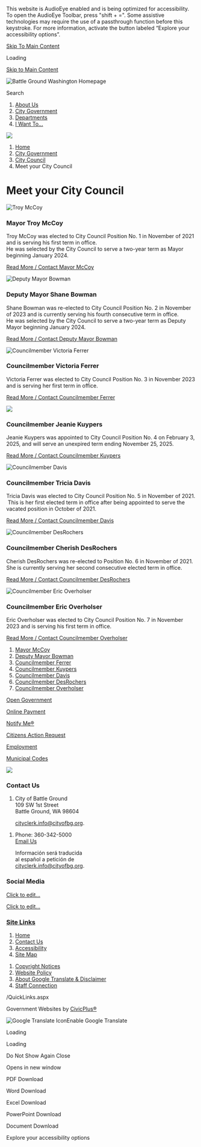 This website is AudioEye enabled and is being optimized for accessibility. To open the AudioEye Toolbar, press "shift + =". Some assistive technologies may require the use of a passthrough function before this keystroke. For more information, activate the button labeled “Explore your accessibility options”.

[Skip To Main Content](https://www.cityofbg.org/522/Meet-your-City-Council/)

Loading

[Skip to Main Content](https://www.cityofbg.org/522/Meet-your-City-Council/)

![Battle Ground Washington Homepage](https://www.cityofbg.org/ImageRepository/Document?documentID=11366)

Search

1. [About Us](https://www.cityofbg.org/9/About-Us)
2. [City Government](https://www.cityofbg.org/891/City-Government)
3. [Departments](https://www.cityofbg.org/8/Departments)
4. [I Want To...](https://www.cityofbg.org/7/I-Want-To)

<!--THE END-->

![](https://www.cityofbg.org/ImageRepository/Document?documentID=11368)

1. [Home](https://www.cityofbg.org)
2. [City Government](https://www.cityofbg.org/891/City-Government)
3. [City Council](https://www.cityofbg.org/96/City-Council)
4. Meet your City Council

# Meet your City Council

![Troy McCoy](https://www.cityofbg.org/ImageRepository/Document?documentID=8384)

### Mayor Troy McCoy

Troy McCoy was elected to City Council Position No. 1 in November of 2021 and is serving his first term in office.  
He was selected by the City Council to serve a two-year term as Mayor beginning January 2024.

[Read More / Contact Mayor McCoy](https://www.cityofbg.org/378) 

![Deputy Mayor Bowman](https://www.cityofbg.org/ImageRepository/Document?documentID=4866)

### Deputy Mayor Shane Bowman

Shane Bowman was re-elected to City Council Position No. 2 in November of 2023 and is currently serving his fourth consecutive term in office.  
He was selected by the City Council to serve a two-year term as Deputy Mayor beginning January 2024.

[Read More / Contact Deputy Mayor Bowman](https://www.cityofbg.org/index.aspx?NID=377)

![Councilmember Victoria Ferrer](https://www.cityofbg.org/ImageRepository/Document?documentID=11804)

### Councilmember Victoria Ferrer

Victoria Ferrer was elected to City Council Position No. 3 in November 2023 and is serving her first term in office. 

[Read More / Contact Councilmember Ferrer](https://www.cityofbg.org/379/Councilmember-Ferrer)

![](https://www.cityofbg.org/ImageRepository/Document?documentID=13614)

### Councilmember Jeanie Kuypers

Jeanie Kuypers was appointed to City Council Position No. 4 on February 3, 2025, and will serve an unexpired term ending November 25, 2025.

[Read More / Contact Councilmember Kuypers](https://www.cityofbg.org/376/Councilmember-Kuypers)  

![Councilmember Davis](https://www.cityofbg.org/ImageRepository/Document?documentID=8061)

### Councilmember Tricia Davis

Tricia Davis was elected to City Council Position No. 5 in November of 2021.  This is her first elected term in office after being appointed to serve the vacated position in October of 2021. 

[Read More / Contact Councilmember Davis](https://www.cityofbg.org/380/Councilmember-Davis)

![Councilmember DesRochers](https://www.cityofbg.org/ImageRepository/Document?documentID=5422)

### Councilmember Cherish DesRochers

Cherish DesRochers was re-elected to Position No. 6 in November of 2021. She is currently serving her second consecutive elected term in office. 

[Read More / Contact Councilmember DesRochers](https://www.cityofbg.org/472)

![Councilmember Eric Overholser](https://www.cityofbg.org/ImageRepository/Document?documentID=11931)

### Councilmember Eric Overholser

Eric Overholser was elected to City Council Position No. 7 in November 2023 and is serving his first term in office. 

[Read More / Contact Councilmember Overholser](https://www.cityofbg.org/382/Councilmember-Overholser)

1. [Mayor McCoy](https://www.cityofbg.org/378/Mayor-McCoy)
2. [Deputy Mayor Bowman](https://www.cityofbg.org/377/Deputy-Mayor-Bowman)
3. [Councilmember Ferrer](https://www.cityofbg.org/379/Councilmember-Ferrer)
4. [Councilmember Kuypers](https://www.cityofbg.org/376/Councilmember-Kuypers)
5. [Councilmember Davis](https://www.cityofbg.org/380/Councilmember-Davis)
6. [Councilmember DesRochers](https://www.cityofbg.org/472/Councilmember-DesRochers)
7. [Councilmember Overholser](https://www.cityofbg.org/382/Councilmember-Overholser)

[Open Government](https://www.cityofbg.org/35/Open-Government)

[Online Payment](https://www.cityofbg.org/396)

[Notify Me®](https://www.cityofbg.org/list.aspx)

[Citizens Action Request](https://www.cityofbg.org/471/Citizen-Action-Request)

[Employment](https://www.cityofbg.org/487/Career-Opportunities)

[Municipal Codes](https://www.codepublishing.com/WA/BattleGround)

![](https://www.cityofbg.org/ImageRepository/Document?documentID=11393)

### Contact Us

1. City of Battle Ground  
   109 SW 1st Street  
   Battle Ground, WA 98604
   
   [cityclerk.info@cityofbg.org](mailto:cityclerk.info@cityofbg.org).

<!--THE END-->

1. Phone: 360-342-5000  
   [Email Us](https://www.cityofbg.org)
   
   Información será traducida  
   al español a petición de  
   [cityclerk.info@cityofbg.org](mailto:cityclerk.info@cityofbg.org).

### Social Media

[Click to edit...](https://www.cityofbg.org/facebook)

[Click to edit...](https://twitter.com/@CityofBGWA)

### [Site Links](https://www.cityofbg.org/QuickLinks.aspx?CID=114)

1. [Home](https://www.cityofbg.org)
2. [Contact Us](https://www.cityofbg.org/directory)
3. [Accessibility](https://www.cityofbg.org/accessibility)
4. [Site Map](https://www.cityofbg.org/sitemap)

<!--THE END-->

1. [Copyright Notices](https://www.cityofbg.org/site/copyright)
2. [Website Policy](https://www.cityofbg.org/338/Website-Policy)
3. [About Google Translate &amp; Disclaimer](https://www.cityofbg.org/693/About-Google-Translation)
4. [Staff Connection](https://www.cityofbg.org/383/Staff-Connection)

/QuickLinks.aspx

Government Websites by [CivicPlus®](https://connect.civicplus.com/referral)

![Google Translate Icon](https://www.cityofbg.org/Assets/Images/GoogleTranslate.gif)Enable Google Translate

Loading

Loading

Do Not Show Again Close

Opens in new window

PDF Download

Word Download

Excel Download

PowerPoint Download

Document Download

Explore your accessibility options